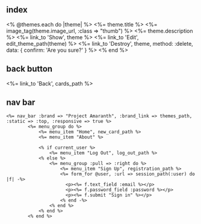 


index
------------------------------------------
  <tbody>
    <% @themes.each do |theme| %>
      <tr class="rows">
        <td><%= theme.title %></td>
        <td><%= image_tag(theme.image_url, :class => "thumb")  %></td>
        <td><%= theme.description %></td>
        <td><%= link_to 'Show', theme %></td>
        <td><%= link_to 'Edit', edit_theme_path(theme) %></td>
        <td><%= link_to 'Destroy', theme, method: :delete, data: { confirm: 'Are you sure?' } %></td>
      </tr>
    <% end %>





back button
------------------------------------------
<%= link_to 'Back', cards_path %>
	


nav bar 
------------------------------------------
	<%= nav_bar :brand => "Project Amaranth", :brand_link => themes_path,  :static => :top, :responsive => true %> 
			<%= menu_group do %> 
				<%= menu_item "Home", new_card_path %> 
				<%= menu_item "About" %>

				<% if current_user %>
        			<%= menu_item "Log Out", log_out_path %>
    			<% else %>
        			<%= menu_group :pull => :right do %>
			            <%= menu_item "Sign Up", registration_path %>
			            <%= form_for @user, :url => session_path(:user) do |f| -%>
			              <p><%= f.text_field :email %></p>
			              <p><%= f.password_field :password %></p>
			              <p><%= f.submit "Sign in" %></p>
			            <% end -%>
			        <% end %>
			    <% end %>
			<% end %>
